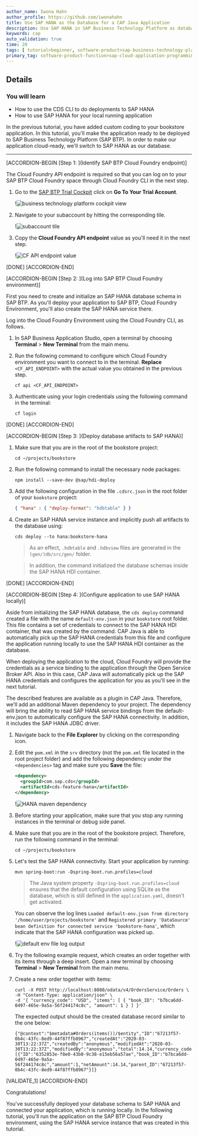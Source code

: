 ```yaml
---
author_name: Iwona Hahn
author_profile: https://github.com/iwonahahn
title: Use SAP HANA as the Database for a CAP Java Application
description: Use SAP HANA in SAP Business Technology Platform as database for your CAP Java application instead of SQLite.
keywords: cap
auto_validation: true
time: 20
tags: [ tutorial>beginner, software-product>sap-business-technology-platform, programming-tool>java, software-product>sap-business-application-studio]
primary_tag: software-product-function>sap-cloud-application-programming-model
---
```


## Details
### You will learn
  - How to use the CDS CLI to do deployments to SAP HANA
  - How to use SAP HANA for your local running application

In the previous tutorial, you have added custom coding to your bookstore application. In this tutorial, you'll make the application ready to be deployed to SAP Business Technology Platform (SAP BTP). In order to make our application cloud-ready, we'll switch to SAP HANA as our database.

---

[ACCORDION-BEGIN [Step 1: ](Identify SAP BTP Cloud Foundry endpoint)]

The Cloud Foundry API endpoint is required so that you can log on to your SAP BTP Cloud Foundry space through Cloud Foundry CLI in the next step.

1. Go to the [SAP BTP Trial Cockpit](https://cockpit.hanatrial.ondemand.com/cockpit#/home/trial) click on **Go To Your Trial Account**.

    !![business technology platform cockpit view](cockpit.png)

2. Navigate to your subaccount by hitting the corresponding tile.

    !![subaccount tile](subaccount-tile.png)

3. Copy the **Cloud Foundry API endpoint** value as you'll need it in the next step.

    !![CF API endpoint value](api-endpoint.png)

[DONE]
[ACCORDION-END]

[ACCORDION-BEGIN [Step 2: ](Log into SAP BTP Cloud Foundry environment)]

First you need to create and initialize an SAP HANA database schema in SAP BTP. As you'll deploy your application to SAP BTP, Cloud Foundry Environment, you'll also create the SAP HANA service there.

Log into the Cloud Foundry Environment using the Cloud Foundry CLI, as follows.

1. In SAP Business Application Studio, open a terminal by choosing **Terminal** > **New Terminal** from the main menu.

2. Run the following command to configure which Cloud Foundry environment you want to connect to in the terminal. **Replace** `<CF_API_ENDPOINT>` with the actual value you obtained in the previous step.

    ```Shell/Bash
    cf api <CF_API_ENDPOINT>
    ```

3. Authenticate using your login credentials using the following command in the terminal:

    ```Shell/Bash
    cf login
    ```

[DONE]
[ACCORDION-END]

[ACCORDION-BEGIN [Step 3: ](Deploy database artifacts to SAP HANA)]

1. Make sure that you are in the root of the bookstore project:

    ```Shell/Bash
    cd ~/projects/bookstore
    ```

2. Run the following command to install the necessary node packages:

    ```Shell/Bash
    npm install --save-dev @sap/hdi-deploy
    ```

3. Add the following configuration in the file `.cdsrc.json` in the root folder of your `bookstore` project:

    ```JSON
    { "hana" : { "deploy-format": "hdbtable" } }
    ```

4. Create an SAP HANA service instance and implicitly push all artifacts to the database using:

    ```Shell/Bash
    cds deploy --to hana:bookstore-hana
    ```

    > As an effect, `.hdbtable` and `.hdbview` files are generated in the `(gen/)db/src/gen/` folder.

    > In addition, the command initialized the database schemas inside the SAP HANA HDI container.

[DONE]
[ACCORDION-END]


[ACCORDION-BEGIN [Step 4: ](Configure application to use SAP HANA locally)]

Aside from initializing the SAP HANA database, the `cds deploy` command created a file with the name `default-env.json` in your `bookstore` root folder. This file contains a set of credentials to connect to the SAP HANA HDI container, that was created by the command. CAP Java is able to automatically pick up the SAP HANA credentials from this file and configure the application running locally to use the SAP HANA HDI container as the database.

When deploying the application to the cloud, Cloud Foundry will provide the credentials as a service binding to the application through the Open Service Broker API. Also in this case, CAP Java will automatically pick up the SAP HANA credentials and configures the application for you as you'll see in the next tutorial.

The described features are available as a plugin in CAP Java. Therefore, we'll add an additional Maven dependency to your project. The dependency will bring the ability to read SAP HANA service bindings from the default-env.json to automatically configure the SAP HANA connectivity. In addition, it includes the SAP HANA JDBC driver.

1. Navigate back to the **File Explorer** by clicking on the corresponding  icon.

2. Edit the `pom.xml` in the `srv` directory (not the `pom.xml` file located in the root project folder) and add the following dependency under the `<dependencies>` tag and make sure you **Save** the file:

    ```XML
    <dependency>
      <groupId>com.sap.cds</groupId>
      <artifactId>cds-feature-hana</artifactId>
    </dependency>
    ```

      !![HANA maven dependency](hana-feature.png)

3. Before starting your application, make sure that you stop any running instances in the terminal or debug side panel.

4. Make sure that you are in the root of the bookstore project. Therefore, run the following command in the terminal:

    ```Shell/Bash
    cd ~/projects/bookstore
    ```

5. Let's test the SAP HANA connectivity. Start your application by running:

    ```Shell/Bash
    mvn spring-boot:run -Dspring-boot.run.profiles=cloud
    ```
    >The Java system property `-Dspring-boot.run.profiles=cloud` ensures that the default configuration using SQLite as the database, which is still defined in the `application.yaml`, doesn't get activated.

    You can observe the log lines `Loaded default-env.json from directory '/home/user/projects/bookstore'` and `Registered primary 'DataSource' bean definition for connected service 'bookstore-hana'`, which indicate that the SAP HANA configuration was picked up.

    !![default env file log output](default-env.png)

6. Try the following example request, which creates an order together with its items through a deep insert. Open a new terminal by choosing **Terminal** > **New Terminal** from the main menu.

7. Create a new order together with items:

    ```Shell/Bash
    curl -X POST http://localhost:8080/odata/v4/OrdersService/Orders \
    -H "Content-Type: application/json" \
    -d '{ "currency_code": "USD", "items": [ { "book_ID": "b7bca6dd-0497-465e-9a5a-56f244174c8c", "amount": 1 } ] }'
    ```

    The expected output should be the created database record similar to the one below:

    ```
    {"@context":"$metadata#Orders(items())/$entity","ID":"67213f57-0b4c-43fc-8ed9-44f87ffb8967","createdAt":"2020-03-30T13:22:37Z","createdBy":"anonymous","modifiedAt":"2020-03-30T13:22:37Z","modifiedBy":"anonymous","total":14.14,"currency_code":"USD","items":[{"ID":"6352853e-f8e0-43b0-9c38-e15eb56a57ae","book_ID":"b7bca6dd-0497-465e-9a5a-56f244174c8c","amount":1,"netAmount":14.14,"parent_ID":"67213f57-0b4c-43fc-8ed9-44f87ffb8967"}]}
    ```

[VALIDATE_1]
[ACCORDION-END]


Congratulations!

You've successfully deployed your database schema to SAP HANA and connected your application, which is running locally. In the following tutorial, you'll run the application on the SAP BTP Cloud Foundry environment, using the SAP HANA service instance that was created in this tutorial.
